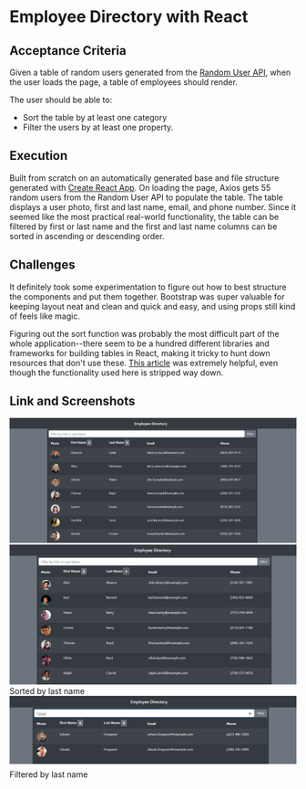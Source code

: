 # Employee Directory with React

## Acceptance Criteria
Given a table of random users generated from the [Random User API](https://randomuser.me/), when the user loads the page, a table of employees should render.  
  
The user should be able to:
- Sort the table by at least one category
- Filter the users by at least one property.

## Execution
Built from scratch on an automatically generated base and file structure generated with [Create React App](https://create-react-app.dev/). On loading the page, Axios gets 55 random users from the Random User API to populate the table. The table displays a user photo, first and last name, email, and phone number. Since it seemed like the most practical real-world functionality, the table can be filtered by first or last name and the first and last name columns can be sorted in ascending or descending order.   
  
## Challenges
It definitely took some experimentation to figure out how to best structure the components and put them together. Bootstrap was super valuable for keeping layout neat and clean and quick and easy, and using props still kind of feels like magic.  
  
Figuring out the sort function was probably the most difficult part of the whole application--there seem to be a hundred different libraries and frameworks for building tables in React, making it tricky to hunt down resources that don't use these. [This article](https://www.florin-pop.com/blog/2019/07/sort-table-data-with-react/) was extremely helpful, even though the functionality used here is stripped way down.

## Link and Screenshots

![screenshot of app](./assets/directoryscreen1.jpg)
![screenshot showing table sorted by last name](./assets/directoryscreen2.jpg)
Sorted by last name
![screenshot showing filtering](./assets/directoryscreen3.jpg)
Filtered by last name
